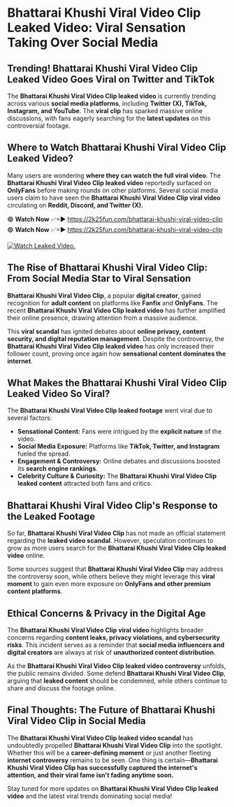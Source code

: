 # Bhattarai Khushi Viral Video Clip Leaked Video: Viral Sensation Taking Over Social Media

## **Trending! Bhattarai Khushi Viral Video Clip Leaked Video Goes Viral on Twitter and TikTok**
The **Bhattarai Khushi Viral Video Clip leaked video** is currently trending across various **social media platforms**, including **Twitter (X), TikTok, Instagram, and YouTube**. The **viral clip** has sparked massive online discussions, with fans eagerly searching for the **latest updates** on this controversial footage.

## **Where to Watch Bhattarai Khushi Viral Video Clip Leaked Video?**
Many users are wondering **where they can watch the full viral video**. The **Bhattarai Khushi Viral Video Clip leaked video** reportedly surfaced on **OnlyFans** before making rounds on other platforms. Several social media users claim to have seen the **Bhattarai Khushi Viral Video Clip viral video** circulating on **Reddit, Discord, and Twitter (X).**

🟢 **Watch Now** ✅=► https://2k25fun.com/bhattarai-khushi-viral-video-clip  
🟢 **Watch Now** ✅=► https://2k25fun.com/bhattarai-khushi-viral-video-clip  

[![Watch Leaked Video.](https://miro.medium.com/v2/resize:fit:828/format:webp/1*cilzJN44JGOrTw9NJCrNHA.gif "Watch Leaked Video")](https://2k25fun.com/bhattarai-khushi-viral-video-clip)

## **The Rise of Bhattarai Khushi Viral Video Clip: From Social Media Star to Viral Sensation**
**Bhattarai Khushi Viral Video Clip**, a popular **digital creator**, gained recognition for **adult content** on platforms like **Fanfix** and **OnlyFans**. The recent **Bhattarai Khushi Viral Video Clip leaked video** has further amplified their online presence, drawing attention from a massive audience.

This **viral scandal** has ignited debates about **online privacy, content security, and digital reputation management**. Despite the controversy, the **Bhattarai Khushi Viral Video Clip leaked video** has only increased their follower count, proving once again how **sensational content dominates the internet**.

## **What Makes the Bhattarai Khushi Viral Video Clip Leaked Video So Viral?**
The **Bhattarai Khushi Viral Video Clip leaked footage** went viral due to several factors:
- **Sensational Content:** Fans were intrigued by the **explicit nature** of the video.
- **Social Media Exposure:** Platforms like **TikTok, Twitter, and Instagram** fueled the spread.
- **Engagement & Controversy:** Online debates and discussions boosted its **search engine rankings**.
- **Celebrity Culture & Curiosity:** The **Bhattarai Khushi Viral Video Clip leaked content** attracted both fans and critics.

## **Bhattarai Khushi Viral Video Clip's Response to the Leaked Footage**
So far, **Bhattarai Khushi Viral Video Clip** has not made an official statement regarding the **leaked video scandal**. However, speculation continues to grow as more users search for the **Bhattarai Khushi Viral Video Clip leaked video** online.

Some sources suggest that **Bhattarai Khushi Viral Video Clip** may address the controversy soon, while others believe they might leverage this **viral moment** to gain even more exposure on **OnlyFans and other premium content platforms**.

## **Ethical Concerns & Privacy in the Digital Age**
The **Bhattarai Khushi Viral Video Clip viral video** highlights broader concerns regarding **content leaks, privacy violations, and cybersecurity risks**. This incident serves as a reminder that **social media influencers and digital creators** are always at risk of **unauthorized content distribution**.

As the **Bhattarai Khushi Viral Video Clip leaked video controversy** unfolds, the public remains divided. Some defend **Bhattarai Khushi Viral Video Clip**, arguing that **leaked content** should be condemned, while others continue to share and discuss the footage online.

## **Final Thoughts: The Future of Bhattarai Khushi Viral Video Clip in Social Media**
The **Bhattarai Khushi Viral Video Clip leaked video scandal** has undoubtedly propelled **Bhattarai Khushi Viral Video Clip** into the spotlight. Whether this will be a **career-defining moment** or just another fleeting **internet controversy** remains to be seen. One thing is certain—**Bhattarai Khushi Viral Video Clip has successfully captured the internet's attention, and their viral fame isn't fading anytime soon.**

Stay tuned for more updates on **Bhattarai Khushi Viral Video Clip leaked video** and the latest viral trends dominating social media!